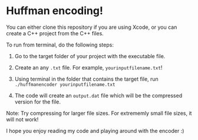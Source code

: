 
<h1> Huffman encoding! </h1>

You can either clone this repository if you are using Xcode, or you can create a C++ project from the C++ files. 

To run from terminal, do the following steps:

1. Go to the target folder of your project with the executable file.

2. Create an any `.txt` file. For example, `yourinputfilename.txt`!

3. Using terminal in the folder that contains the target file, run `./huffmanencoder yourinputfilename.txt`

4. The code will create an `output.dat` file which will be the compressed version for the file.

Note: Try compressing for larger file sizes. For extrememly small file sizes, it will not work! 

I hope you enjoy reading my code and playing around with the encoder :)
